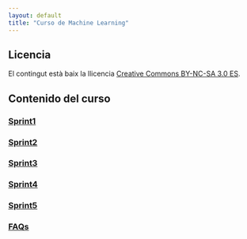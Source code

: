 ```yaml
---
layout: default
title: "Curso de Machine Learning"
---
```




## Licencia

El contingut està baix la llicencia [Creative Commons BY-NC-SA 3.0 ES](LICENSE.md).

## Contenido del curso

### [Sprint1](unidad1/unidad1.md)  
### [Sprint2](unidad2/unidad2.md)  
### [Sprint3](unidad3/unidad3.md)  
### [Sprint4](unidad4/unidad4.md)  
### [Sprint5](unidad5/unidad5.md)  



### [FAQs](faqs/faqs.md)  
